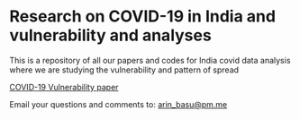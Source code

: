 # Research on COVID-19 in India and vulnerability and analyses
This is a repository of all our papers and codes for India covid data analysis where we are studying the vulnerability and pattern of spread

[COVID-19 Vulnerability paper]()

Email your questions and comments to: [arin_basu@pm.me](mailto:arin_basu@pm.me)
